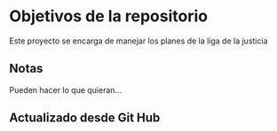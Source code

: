# Objetivos de la repositorio

Este proyecto se encarga de manejar los planes de la liga de la justicia


## Notas
Pueden hacer lo que quieran...

## Actualizado desde Git Hub
